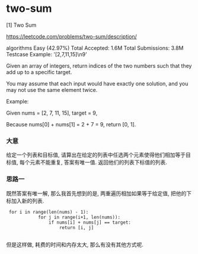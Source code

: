 # two-sum

 [1] Two Sum

 https://leetcode.com/problems/two-sum/description/

 algorithms
 Easy (42.97%)
 Total Accepted:    1.6M
 Total Submissions: 3.8M
 Testcase Example:  '[2,7,11,15]\n9'

 Given an array of integers, return indices of the two numbers such that they
 add up to a specific target.

 You may assume that each input would have exactly one solution, and you may
 not use the same element twice.

 Example:

 Given nums = [2, 7, 11, 15], target = 9,

 Because nums[0] + nums[1] = 2 + 7 = 9,
 return [0, 1].

### 大意

给定一个列表和目标值, 请算出在给定的列表中任选两个元素使得他们相加等于目标值, 每个元素不能重复, 答案有唯一值. 返回他们的列表下标值的列表.

### 思路一

既然答案有唯一解, 那么我首先想到的是, 两重遍历相加如果等于给定值, 把他的下标加入新的列表.

```python3
 for i in range(len(nums) - 1):
            for j in range(i+1, len(nums)):
                if nums[i] + nums[j] == target:
                    return [i, j]


```

但是这样做, 耗费的时间和内存太大, 那么有没有其他方式呢.